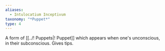 ```yaml
---
aliases:
  - Intulocatium Inceptivum
taxonomy: "*Puppet*"
type: 4
---
```


A form of [[../! Puppets|! Puppet]] which appears when one's unconscious, in their subconscious. Gives tips.